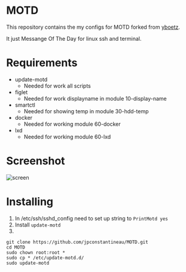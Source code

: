 # MOTD

This repository contains the my configs for MOTD forked from [yboetz](https://github.com/yboetz/motd).

It just Messange Of The Day for linux ssh and terminal.

# Requirements
 * update-motd
   - Needed for work all scripts
 * figlet
   - Needed for work displayname in module 10-display-name
 * smartctl
   - Needed for showing temp in module 30-hdd-temp
 * docker
   - Needed for working module 60-docker
 * lxd
   - Needed for working module 60-lxd

# Screenshot
![screen](screenshot/screen.png)

# Installing
1. In /etc/ssh/sshd_config need to set up string to `PrintMotd yes`
2. Install `update-motd`
3. 
```
git clone https://github.com/jpconstantineau/MOTD.git
cd MOTD
sudo chown root:root *
sudo cp * /etc/update-motd.d/
sudo update-motd
```
